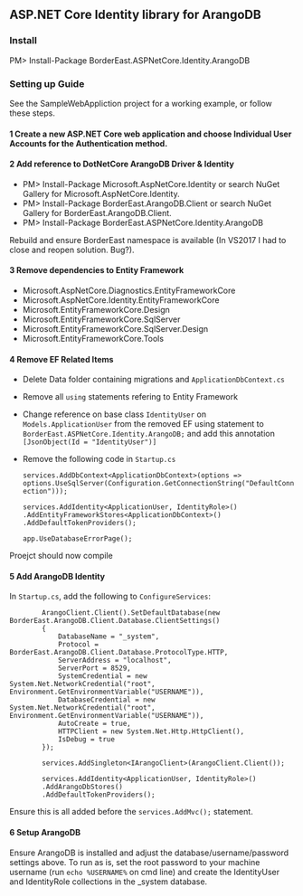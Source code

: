 ## ASP.NET Core Identity library for ArangoDB

### Install

PM> Install-Package BorderEast.ASPNetCore.Identity.ArangoDB

### Setting up Guide
See the SampleWebAppliction project for a working example, or follow these steps.

#### 1 Create a new ASP.NET Core web application and choose Individual User Accounts for the Authentication method.

#### 2 Add reference to DotNetCore ArangoDB Driver & Identity

- PM> Install-Package Microsoft.AspNetCore.Identity or search NuGet Gallery for Microsoft.AspNetCore.Identity.
- PM> Install-Package BorderEast.ArangoDB.Client or search NuGet Gallery for BorderEast.ArangoDB.Client.
- PM> Install-Package BorderEast.ASPNetCore.Identity.ArangoDB

Rebuild and ensure BorderEast namespace is available (In VS2017 I had to close and reopen solution. Bug?).

#### 3 Remove dependencies to Entity Framework

- Microsoft.AspNetCore.Diagnostics.EntityFrameworkCore
- Microsoft.AspNetCore.Identity.EntityFrameworkCore
- Microsoft.EntityFrameworkCore.Design
- Microsoft.EntityFrameworkCore.SqlServer
- Microsoft.EntityFrameworkCore.SqlServer.Design
- Microsoft.EntityFrameworkCore.Tools

#### 4 Remove EF Related Items

- Delete Data folder containing migrations and `ApplicationDbContext.cs`
- Remove all `using` statements refering to Entity Framework
- Change reference on base class `IdentityUser` on `Models.ApplicationUser` from the removed EF using statement to `BorderEast.ASPNetCore.Identity.ArangoDB;` and add this annotation `[JsonObject(Id = "IdentityUser")]` 
- Remove the following code in `Startup.cs`

    `services.AddDbContext<ApplicationDbContext>(options =>
        options.UseSqlServer(Configuration.GetConnectionString("DefaultConnection")));`

    `services.AddIdentity<ApplicationUser, IdentityRole>()
        .AddEntityFrameworkStores<ApplicationDbContext>()
        .AddDefaultTokenProviders();`
        
    `app.UseDatabaseErrorPage();`
    
Proejct should now compile

#### 5 Add ArangoDB Identity

In `Startup.cs`, add the following to `ConfigureServices`:

            ArangoClient.Client().SetDefaultDatabase(new BorderEast.ArangoDB.Client.Database.ClientSettings()
            {
                DatabaseName = "_system",
                Protocol = BorderEast.ArangoDB.Client.Database.ProtocolType.HTTP,
                ServerAddress = "localhost",
                ServerPort = 8529,
                SystemCredential = new System.Net.NetworkCredential("root", Environment.GetEnvironmentVariable("USERNAME")),
                DatabaseCredential = new System.Net.NetworkCredential("root", Environment.GetEnvironmentVariable("USERNAME")),
                AutoCreate = true,
                HTTPClient = new System.Net.Http.HttpClient(),
                IsDebug = true
            });

            services.AddSingleton<IArangoClient>(ArangoClient.Client());

            services.AddIdentity<ApplicationUser, IdentityRole>()
            .AddArangoDbStores()
            .AddDefaultTokenProviders();
            
Ensure this is all added before the `services.AddMvc();` statement.

#### 6 Setup ArangoDB
Ensure ArangoDB is installed and adjust the database/username/password settings above. To run as is, set the root password to your machine username (run `echo %USERNAME%` on cmd line) and create the IdentityUser and IdentityRole collections in the _system database.
